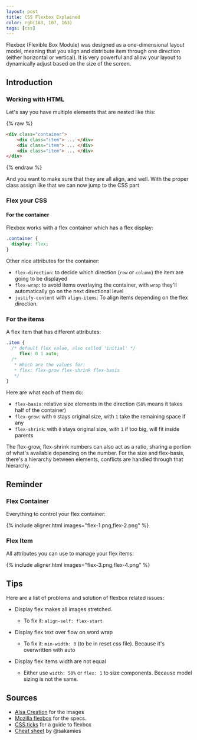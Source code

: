 ```yaml
---
layout: post
title: CSS Flexbox Explained
color: rgb(183, 107, 163)
tags: [css]
---
```


Flexbox (Flexible Box Module) was designed as a one-dimensional layout model, 
meaning that you align and distribute item through one direction (either horizontal or vertical).
It is very powerful and allow your layout to dynamically adjust based on the size of the screen.

## Introduction

### Working with HTML

Let's say you have multiple elements that are nested like this:

{% raw %}
```html
<div class="container">
    <div class="item"> ... </div>
    <div class="item"> ... </div>
    <div class="item"> ... </div>
</div>
```
{% endraw %}

And you want to make sure that they are all align, and well.
With the proper class assign like that we can now jump to the CSS part

### Flex your CSS

#### For the container

Flexbox works with a flex container which has a flex display:

```css
.container {
  display: flex; 
}
```

Other nice attributes for the container:

 - `flex-direction`: to decide which direction (`row` or `column`) the item are going to be displayed
 - `flex-wrap`: to avoid items overlaying the container, with `wrap` they'll automatically go on the next directional level
 - `justify-content` with `align-items`: To align items depending on the flex direction.

### For the items

A flex item that has different attributes:

```css
.item {
  /* default flex value, also called 'initial' */
     flex: 0 1 auto;
  /*
   * Which are the values for:
   * flex: flex-grow flex-shrink flex-basis
   */
}
```

Here are what each of them do:

  - `flex-basis`: relative size elements in the direction (`50%` means it takes half of the container)
  - `flex-grow`: with `0` stays original size, with `1` take the remaining space if any
  - `flex-shrink`: with `0` stays original size, with `1` if too big, will fit inside parents
  
The flex-grow, flex-shrink numbers can also act as a ratio, sharing a portion of what's available depending on the number.
For the size and flex-basis, there's a hierarchy between elements, conflicts are handled through that hierarchy.

## Reminder

### Flex Container

Everything to control your flex container:

{% include aligner.html images="flex-1.png,flex-2.png" %}

### Flex Item

All attributes you can use to manage your flex items:

{% include aligner.html images="flex-3.png,flex-4.png" %}

## Tips

Here are a list of problems and solution of flexbox related issues:

- Display flex makes all images stretched.
  - To fix it: `align-self: flex-start`

- Display flex text over flow on word wrap
  - To fix it: `min-width: 0` (to be in reset css file). Because it's overwritten with auto

- Display flex items width are not equal
  - Either use `width: 50%` or `flex: 1` to size components. Because model sizing is not the same.


## Sources

- [Alsa Creation](https://www.alsacreations.com/tuto/lire/1493-CSS3-Flexbox-Layout-module.html) for the images
- [Mozilla flexbox](https://developer.mozilla.org/en-US/docs/Web/CSS/CSS_Flexible_Box_Layout/Basic_Concepts_of_Flexbox) for the specs.
- [CSS ticks](https://css-tricks.com/snippets/css/a-guide-to-flexbox/) for a guide to flexbox
- [Cheat sheet](http://apps.workflower.fi/css-cheats/?name=flexbox) by @sakamies
